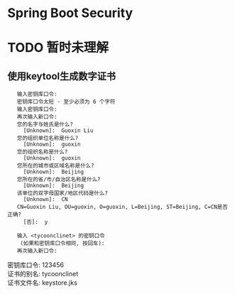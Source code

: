 # Spring Boot Security

# TODO 暂时未理解
## 使用keytool生成数字证书

```➜ keytool -genkey -keystore keystore.jks -alias tycoonclinet -keyalg RSA
   输入密钥库口令:  
   密钥库口令太短 - 至少必须为 6 个字符
   输入密钥库口令:  
   再次输入新口令: 
   您的名字与姓氏是什么?
     [Unknown]:  Guoxin Liu
   您的组织单位名称是什么?
     [Unknown]:  guoxin
   您的组织名称是什么?
     [Unknown]:  guoxin
   您所在的城市或区域名称是什么?
     [Unknown]:  Beijing
   您所在的省/市/自治区名称是什么?
     [Unknown]:  Beijing
   该单位的双字母国家/地区代码是什么?
     [Unknown]:  CN
   CN=Guoxin Liu, OU=guoxin, O=guoxin, L=Beijing, ST=Beijing, C=CN是否正确?
     [否]:  y
   
   输入 <tycoonclinet> 的密钥口令
   	(如果和密钥库口令相同, 按回车):  
   再次输入新口令: 
```
密钥库口令: 123456  
证书的别名: tycoonclinet  
证书文件名: keystore.jks  